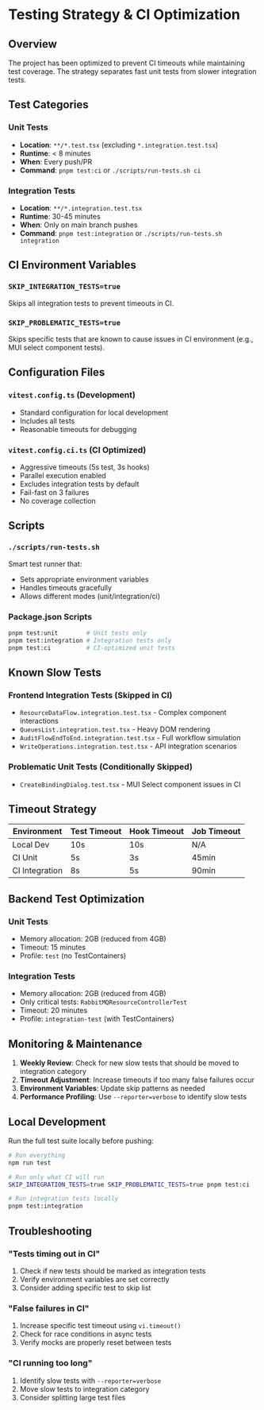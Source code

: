 # Testing Strategy & CI Optimization

## Overview
The project has been optimized to prevent CI timeouts while maintaining test coverage. The strategy separates fast unit tests from slower integration tests.

## Test Categories

### Unit Tests
- **Location**: `**/*.test.tsx` (excluding `*.integration.test.tsx`)
- **Runtime**: < 8 minutes
- **When**: Every push/PR
- **Command**: `pnpm test:ci` or `./scripts/run-tests.sh ci`

### Integration Tests  
- **Location**: `**/*.integration.test.tsx`
- **Runtime**: 30-45 minutes
- **When**: Only on main branch pushes
- **Command**: `pnpm test:integration` or `./scripts/run-tests.sh integration`

## CI Environment Variables

### `SKIP_INTEGRATION_TESTS=true`
Skips all integration tests to prevent timeouts in CI.

### `SKIP_PROBLEMATIC_TESTS=true`  
Skips specific tests that are known to cause issues in CI environment (e.g., MUI select component tests).

## Configuration Files

### `vitest.config.ts` (Development)
- Standard configuration for local development
- Includes all tests
- Reasonable timeouts for debugging

### `vitest.config.ci.ts` (CI Optimized)
- Aggressive timeouts (5s test, 3s hooks)
- Parallel execution enabled
- Excludes integration tests by default
- Fail-fast on 3 failures
- No coverage collection

## Scripts

### `./scripts/run-tests.sh`
Smart test runner that:
- Sets appropriate environment variables
- Handles timeouts gracefully
- Allows different modes (unit/integration/ci)

### Package.json Scripts
```bash
pnpm test:unit        # Unit tests only
pnpm test:integration # Integration tests only  
pnpm test:ci          # CI-optimized unit tests
```

## Known Slow Tests

### Frontend Integration Tests (Skipped in CI)
- `ResourceDataFlow.integration.test.tsx` - Complex component interactions
- `QueuesList.integration.test.tsx` - Heavy DOM rendering
- `AuditFlowEndToEnd.integration.test.tsx` - Full workflow simulation
- `WriteOperations.integration.test.tsx` - API integration scenarios

### Problematic Unit Tests (Conditionally Skipped)
- `CreateBindingDialog.test.tsx` - MUI Select component issues in CI

## Timeout Strategy

| Environment | Test Timeout | Hook Timeout | Job Timeout |
|-------------|--------------|--------------|-------------|
| Local Dev   | 10s          | 10s          | N/A         |
| CI Unit     | 5s           | 3s           | 45min       |
| CI Integration | 8s        | 5s           | 90min       |

## Backend Test Optimization

### Unit Tests
- Memory allocation: 2GB (reduced from 4GB)
- Timeout: 15 minutes
- Profile: `test` (no TestContainers)

### Integration Tests  
- Memory allocation: 2GB (reduced from 4GB)
- Only critical tests: `RabbitMQResourceControllerTest`
- Timeout: 20 minutes
- Profile: `integration-test` (with TestContainers)

## Monitoring & Maintenance

1. **Weekly Review**: Check for new slow tests that should be moved to integration category
2. **Timeout Adjustment**: Increase timeouts if too many false failures occur
3. **Environment Variables**: Update skip patterns as needed
4. **Performance Profiling**: Use `--reporter=verbose` to identify slow tests

## Local Development

Run the full test suite locally before pushing:

```bash
# Run everything
npm run test

# Run only what CI will run
SKIP_INTEGRATION_TESTS=true SKIP_PROBLEMATIC_TESTS=true pnpm test:ci

# Run integration tests locally
pnpm test:integration
```

## Troubleshooting

### "Tests timing out in CI"
1. Check if new tests should be marked as integration tests
2. Verify environment variables are set correctly
3. Consider adding specific test to skip list

### "False failures in CI" 
1. Increase specific test timeout using `vi.timeout()`
2. Check for race conditions in async tests
3. Verify mocks are properly reset between tests

### "CI running too long"
1. Identify slow tests with `--reporter=verbose`
2. Move slow tests to integration category
3. Consider splitting large test files